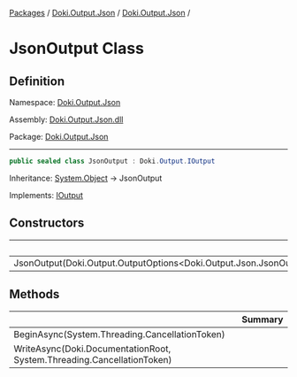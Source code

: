 [Packages](../../../README.md) / [Doki.Output.Json](../../README.md) / [Doki.Output.Json](../README.md) / 

# JsonOutput Class

## Definition

Namespace: [Doki.Output.Json](../README.md)

Assembly: [Doki.Output.Json.dll](../../README.md)

Package: [Doki.Output.Json](https://www.nuget.org/packages/Doki.Output.Json)

---

```csharp
public sealed class JsonOutput : Doki.Output.IOutput
```

Inheritance: [System.Object](https://learn.microsoft.com/en-us/dotnet/api/System.Object) → JsonOutput

Implements: [IOutput](../../../Doki.Output.Abstractions/Doki.Output/Doki.Output.IOutput/README.md)

## Constructors

|   |Summary|
|---|---|
|JsonOutput(Doki.Output.OutputOptions&lt;Doki.Output.Json.JsonOutput&gt;)||


## Methods

|   |Summary|
|---|---|
|BeginAsync(System.Threading.CancellationToken)||
|WriteAsync(Doki.DocumentationRoot, System.Threading.CancellationToken)||


